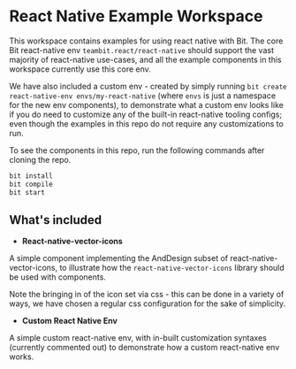 # React Native Example Workspace

This workspace contains examples for using react native with Bit. The core Bit react-native env `teambit.react/react-native` should support the vast majority of react-native use-cases, and all the example components in this workspace currently use this core env. 

We have also included a custom env - created by simply running `bit create react-native-env envs/my-react-native` (where `envs` is just a namespace for the new env components), to demonstrate what a custom env looks like if you do need to customize any of the built-in react-native tooling configs; even though the examples in this repo do not require any customizations to run.

To see the components in this repo, run the following commands after cloning the repo.
```bash
bit install
bit compile
bit start
```

## What's included

- **React-native-vector-icons**

A simple component implementing the AndDesign subset of react-native-vector-icons, to illustrate how the `react-native-vector-icons` library should be used with components.

Note the bringing in of the icon set via css - this can be done in a variety of ways, we have chosen a regular css configuration for the sake of simplicity.


- **Custom React Native Env**

A simple custom react-native env, with in-built customization syntaxes (currently commented out) to demonstrate how a custom react-native env works. 
